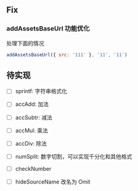 ## Fix

### addAssetsBaseUrl 功能优化

处理下面的情况

```js
addAssetsBaseUrl({ src: '111' }, '11', '11')
```


## 待实现

+ [ ] sprintf: 字符串格式化
+ [ ] accAdd: 加法
+ [ ] accSubtr: 减法
+ [ ] accMul: 乘法
+ [ ] accDiv: 除法
+ [ ] numSplit: 数字切割，可以实现千分化和其他格式
+ [ ] checkNumber
+ [ ] hideSourceName 改名为 Omit


